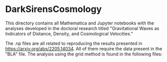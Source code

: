 # DarkSirensCosmology

This directory contains all Mathematica and Jupyter notebooks with the analyses developed in the doctoral research titled "Gravitational Waves as Indicators of Distance, Density, and Cosmological Velocities."

The .np files are all related to reproducing the results presented in https://arxiv.org/abs/2205.14034. All of them require the data present in the "BLA" file. The analysis using the grid method is found in the following files:
